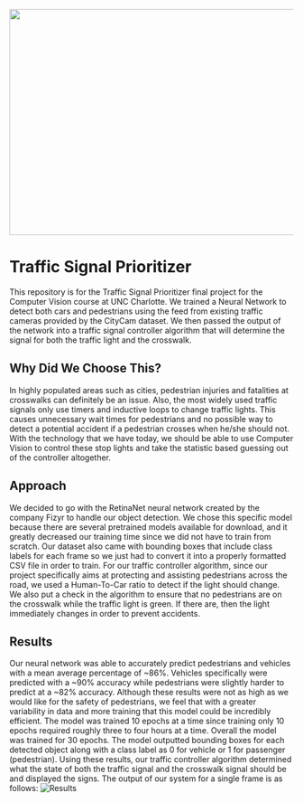 <p align="center">
  <img width="700" height="400" src="https://github.com/storm-king/TrafficSignalPrioritizer/blob/master/DemoGif.gif">
</p>

# Traffic Signal Prioritizer
  This repository is for the Traffic Signal Prioritizer final project for the Computer Vision course at UNC Charlotte. We trained a Neural Network to detect both cars and pedestrians using the feed from existing traffic cameras provided by the CityCam dataset. We then passed the output of the network into a traffic signal controller algorithm that will determine the signal for both the traffic light and the crosswalk.

## Why Did We Choose This?
  In highly populated areas such as cities, pedestrian injuries and fatalities at crosswalks can definitely be an issue. Also, 
the most widely used traffic signals only use timers and inductive loops to change traffic lights. This causes unnecessary wait times for pedestrians and no possible way to detect a potential accident if a pedestrian crosses when he/she should not. With the technology that we have today, we should be able to use Computer Vision to control these stop lights and take the statistic based guessing out of the controller altogether. 

## Approach
  We decided to go with the RetinaNet neural network created by the company Fizyr to handle our object detection. We chose this specific model because there are several pretrained models available for download, and it greatly decreased our training time since we did not have to train from scratch. Our dataset also came with bounding boxes that include class labels for each frame so we just had to convert it into a properly formatted CSV file in order to train. For our traffic controller algorithm, since our project specifically aims at protecting and assisting pedestrians across the road, we used a Human-To-Car ratio to detect if the light should change. We also put a check in the algorithm to ensure that no pedestrians are on the crosswalk while the traffic light is green. If there are, then the light immediately changes in order to prevent accidents. 

## Results
  Our neural network was able to accurately predict pedestrians and vehicles with a mean average percentage of ~86%. Vehicles specifically were predicted with a ~90% accuracy while pedestrians were slightly harder to predict at a ~82% accuracy. Although these results were not as high as we would like for the safety of pedestrians, we feel that with a greater variability in data and more training that this model could be incredibly efficient. The model was trained 10 epochs at a time since training only 10 epochs required roughly three to four hours at a time. Overall the model was trained for 30 epochs. 
    The model outputted bounding boxes for each detected object along with a class label as 0 for vehicle or 1 for passenger (pedestrian). Using these results, our traffic controller algorithm determined what the state of both the traffic signal and the crosswalk signal should be and displayed the signs. The output of our system for a single frame is as follows:
![Results](https://github.com/storm-king/TrafficSignalPrioritizer/blob/master/Results.png?raw=true "Results")
